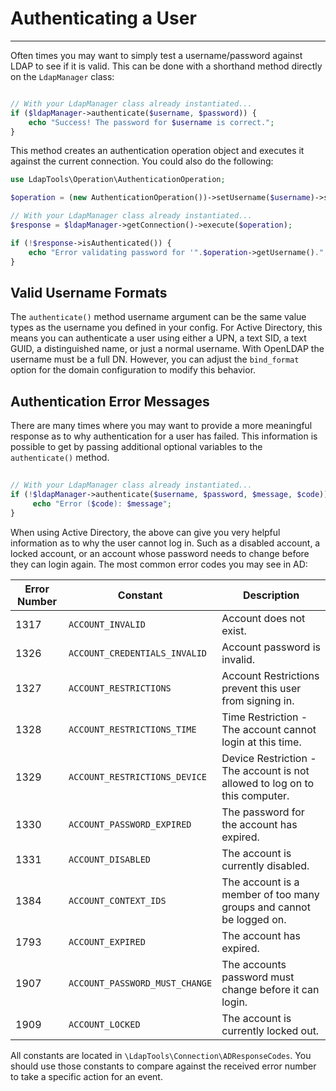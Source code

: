 # Authenticating a User
-----------------------

Often times you may want to simply test a username/password against LDAP to see if it is valid. This can be done with a
shorthand method directly on the `LdapManager` class:

```php

// With your LdapManager class already instantiated...
if ($ldapManager->authenticate($username, $password)) {
    echo "Success! The password for $username is correct.";
}
```

This method creates an authentication operation object and executes it against the current connection. You could also
do the following:

```php
use LdapTools\Operation\AuthenticationOperation;

$operation = (new AuthenticationOperation())->setUsername($username)->setPassword($password);

// With your LdapManager class already instantiated...
$response = $ldapManager->getConnection()->execute($operation);

if (!$response->isAuthenticated()) {
    echo "Error validating password for '".$operation->getUsername()."': ".$response->getErrorMessage();
}
```

## Valid Username Formats

The `authenticate()` method username argument can be the same value types as the username you defined in your config. For
Active Directory, this means you can authenticate a user using either a UPN, a text SID, a text GUID, a
distinguished name, or just a normal username. With OpenLDAP the username must be a full DN. However, you can adjust the
`bind_format` option for the domain configuration to modify this behavior.

## Authentication Error Messages

There are many times where you may want to provide a more meaningful response as to why authentication for a user has
failed. This information is possible to get by passing additional optional variables to the `authenticate()` method.
 
```php
 
// With your LdapManager class already instantiated...
if (!$ldapManager->authenticate($username, $password, $message, $code)) {
     echo "Error ($code): $message";
}
```

When using Active Directory, the above can give you very helpful information as to why the user cannot log in. Such as a
disabled account, a locked account, or an account whose password needs to change before they can login again. The most
common error codes you may see in AD:

| Error Number | Constant | Description |
| ------------ | ----------- | ----------- |
| 1317 | `ACCOUNT_INVALID` | Account does not exist. |
| 1326 | `ACCOUNT_CREDENTIALS_INVALID` | Account password is invalid. |
| 1327 | `ACCOUNT_RESTRICTIONS` | Account Restrictions prevent this user from signing in. |
| 1328 | `ACCOUNT_RESTRICTIONS_TIME` | Time Restriction - The account cannot login at this time. |
| 1329 | `ACCOUNT_RESTRICTIONS_DEVICE` | Device Restriction - The account is not allowed to log on to this computer. |
| 1330 | `ACCOUNT_PASSWORD_EXPIRED` | The password for the account has expired. |
| 1331 | `ACCOUNT_DISABLED` | The account is currently disabled. |
| 1384 | `ACCOUNT_CONTEXT_IDS` | The account is a member of too many groups and cannot be logged on. |
| 1793 | `ACCOUNT_EXPIRED` | The account has expired. |
| 1907 | `ACCOUNT_PASSWORD_MUST_CHANGE` | The accounts password must change before it can login. |
| 1909 | `ACCOUNT_LOCKED` | The account is currently locked out. |

All constants are located in `\LdapTools\Connection\ADResponseCodes`. You should use those constants to compare against 
the received error number to take a specific action for an event.
